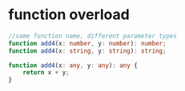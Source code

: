 # function overload








``` typescript 
//same function name, different parameter types
function add4(x: number, y: number): number;
function add4(x: string, y: string): string;

function add4(x: any, y: any): any {
    return x + y;
}

```

